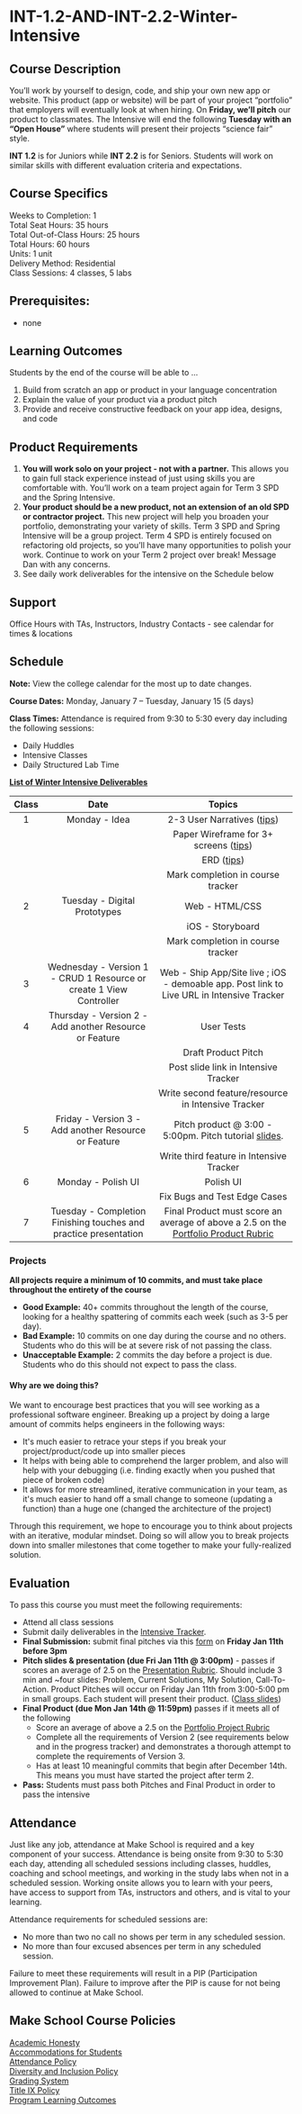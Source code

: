 # INT-1.2-AND-INT-2.2-Winter-Intensive

## Course Description

You’ll work by yourself to design, code, and ship your own new app or website. This product (app or website) will be part of your project “portfolio” that employers will eventually look at when hiring. On **Friday, we’ll pitch** our product to classmates. The Intensive will end the following **Tuesday with an “Open House”** where students will present their projects “science fair” style.

**INT 1.2** is for Juniors while **INT 2.2** is for Seniors.  Students will work on similar skills with different evaluation criteria and expectations.


## Course Specifics

Weeks to Completion:  1 <br>
Total Seat Hours:  35 hours <br>
Total Out-of-Class Hours: 25 hours <br>
Total Hours: 60 hours <br>
Units:  1 unit <br>
Delivery Method:  Residential <br>
Class Sessions:  4 classes, 5 labs

## Prerequisites:  

- none

## Learning Outcomes

Students by the end of the course will be able to ...

1. Build from scratch an app or product in your language concentration
1. Explain the value of your product via a product pitch
1. Provide and receive constructive feedback on your app idea, designs, and code


## Product Requirements

1. **You will work solo on your project - not with a partner.** This allows you to gain full stack experience instead of just using skills you are comfortable with. You’ll work on a team project again for Term 3 SPD and the Spring Intensive. 
1. **Your product should be a new product, not an extension of an old SPD or contractor project.** This new project will help you broaden your portfolio, demonstrating your variety of skills. Term 3 SPD and Spring Intensive will be a group project. Term 4 SPD is entirely focused on refactoring old projects, so you’ll have many opportunities to polish your work. Continue to work on your Term 2 project over break! Message Dan with any concerns.
1. See daily work deliverables for the intensive on the Schedule below

## Support

Office Hours with TAs, Instructors, Industry Contacts - see calendar for times & locations

## Schedule

**Note:** View the college calendar for the most up to date changes.

**Course Dates:** Monday, January 7 – Tuesday, January 15 (5 days)

**Class Times:**
Attendance is required from 9:30 to 5:30 every day including the following sessions:
- Daily Huddles
- Intensive Classes
- Daily Structured Lab Time

**[List of Winter Intensive Deliverables](https://docs.google.com/spreadsheets/d/1iUDJZcJRtlYQEuV5KxInafn5B0R69hbxv9PLeEhRDlA/edit#gid=0)**

| Class |          Date          |                 Topics                  |
|:-----:|:----------------------:|:---------------------------------------:|
|  1  | Monday - Idea    | 2-3 User Narratives ([tips](https://docs.google.com/document/d/1uCxdv8N0TltGNS1YLOS8SkD0uLcir0Wg2I9pxS_PL_w/edit)) |
|     |           | Paper Wireframe for 3+ screens ([tips](https://docs.google.com/document/d/1uCxdv8N0TltGNS1YLOS8SkD0uLcir0Wg2I9pxS_PL_w/edit)) |
|     |           | ERD ([tips](https://docs.google.com/document/d/1uCxdv8N0TltGNS1YLOS8SkD0uLcir0Wg2I9pxS_PL_w/edit)) |
|     |           | Mark completion in course tracker |
|  2 | Tuesday - Digital Prototypes    | Web - HTML/CSS |
|    |                                 | iOS - Storyboard |
|    |                                 | Mark completion in course tracker |
|  3 | Wednesday - Version 1 - CRUD 1 Resource or create 1 View Controller   | Web - Ship App/Site live ; iOS - demoable app. Post link to Live URL in Intensive Tracker |
|  4 | Thursday - Version 2 - Add another Resource or Feature     | User Tests |
|    |                                                            | Draft Product Pitch |
|    |                                                            | Post slide link in Intensive Tracker |
|    |                                                            | Write second feature/resource in Intensive Tracker |
|  5 | Friday - Version 3 - Add another Resource or Feature       | Pitch product @ 3:00 - 5:00pm.  Pitch tutorial [slides](https://docs.google.com/presentation/u/1/d/1AnLBMhwhJ-r77iy1mDH-se76BFDhyOukJ4_0elZUZdU/edit#slide=id.g4510ea84c2_0_535). |
|    |                                                            | Write third feature in Intensive Tracker |
| 6  | Monday - Polish UI         | Polish UI |
|    |                            | Fix Bugs and Test Edge Cases |
| 7  | Tuesday - Completion Finishing touches and practice presentation | Final Product must score an average of above a 2.5 on the [Portfolio Product Rubric](https://docs.google.com/document/d/1nd70y0jzxD31mgxvwxgXxUY_Bi4YAN_kX9To_M0UilI/preview)

### Projects

**All projects require a minimum of 10 commits, and must take place throughout the entirety of the course**

- **Good Example:** 40+ commits throughout the length of the course, looking for a healthy spattering of commits each week (such as 3-5 per day).
- **Bad Example:** 10 commits on one day during the course and no others. Students who do this will be at severe risk of not passing the class.
- **Unacceptable Example:** 2 commits the day before a project is due. Students who do this should not expect to pass the class.

#### Why are we doing this?

We want to encourage best practices that you will see working as a professional software engineer. Breaking up a project by doing a large amount of commits helps engineers in the following ways:

- It's much easier to retrace your steps if you break your project/product/code up into smaller pieces
- It helps with being able to comprehend the larger problem, and also will help with your debugging (i.e. finding exactly when you pushed that piece of broken code)
- It allows for more streamlined, iterative communication in your team, as it's much easier to hand off a small change to someone (updating a function) than a huge one (changed the architecture of the project)

Through this requirement, we hope to encourage you to think about projects with an iterative, modular mindset. Doing so will allow you to break projects down into smaller milestones that come together to make your fully-realized solution.

## Evaluation
To pass this course you must meet the following requirements:

- Attend all class sessions
- Submit daily deliverables in the [Intensive Tracker](https://docs.google.com/spreadsheets/d/1iUDJZcJRtlYQEuV5KxInafn5B0R69hbxv9PLeEhRDlA/edit#gid=0). 
- **Final Submission:** submit final pitches via this [form](https://docs.google.com/forms/d/e/1FAIpQLSfuUibo3pzPAF8I4Y_JU8stcgaMQNJ6dPuRSOhUlueq-mKoHw/viewform?usp=sf_link) on **Friday Jan 11th before 3pm**
- **Pitch slides & presentation (due Fri Jan 11th @ 3:00pm)** - passes if scores an average of 2.5 on the [Presentation Rubric](https://docs.google.com/document/d/1WTLcZNyvRGYDz5L8Kr8a0ILbFAyr92u85paoqGFjxPg/edit). Should include 3 min and ~four slides: Problem, Current Solutions, My Solution, Call-To-Action. Product Pitches will occur on Friday Jan 11th from 3:00-5:00 pm in small groups. Each student will present their product. ([Class slides](https://docs.google.com/presentation/d/1pwUefBG8C-WjebEYp0bzLc3OPYgFu5ZNivCAl_FPutE/edit#slide=id.g4d412370b7_0_63))
- **Final Product (due Mon Jan 14th @ 11:59pm)** passes if it meets all of the following 
    - Score an average of above a 2.5 on the [Portfolio Project Rubric](http://make.sc/portfolio-project-rubric) 
    - Complete all the requirements of Version 2 (see requirements below and in the progress tracker) and demonstrates a thorough attempt to complete the requirements of Version 3.
    - Has at least 10 meaningful commits that begin after December 14th. This means you must have started the project after term 2.
- **Pass:** Students must pass both Pitches and Final Product in order to pass the intensive

## Attendance
Just like any job, attendance at Make School is required and a key component of your success. Attendance is being onsite from 9:30 to 5:30 each day, attending all scheduled sessions including classes, huddles, coaching and school meetings, and working in the study labs when not in a scheduled session. Working onsite allows you to learn with your peers, have access to support from TAs, instructors and others, and is vital to your learning.

Attendance requirements for scheduled sessions are:
- No more than two no call no shows per term in any scheduled session.
- No more than four excused absences per term in any scheduled session.

Failure to meet these requirements will result in a PIP (Participation Improvement Plan).  Failure to improve after the PIP is cause for not being allowed to continue at Make School.


## Make School Course Policies

[Academic Honesty](https://make.sc/academic-honesty)<br>
[Accommodations for Students](https://make.sc/accommodations-for-students)<br>
[Attendance Policy](https://make.sc/attendance-policy)  
[Diversity and Inclusion Policy](https://make.sc/diversity-and-inclusion-policy)<br>
[Grading System](https://make.sc/grading-system)
<br>
[Title IX Policy](https://make.sc/title-ix-policy)<br>
[Program Learning Outcomes](https://make.sc/program-learning-outcomes)



[Lesson 1]: Lessons/01-User-Stories-And-Sprint-Planning.md
[Lesson 2]: Lessons/02-Wireframe-Feedback.md
[Lesson 3]: Lessons/03-Product-Pitches.md
